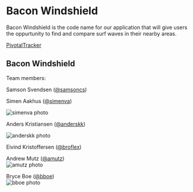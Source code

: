# Bacon Windshield

Bacon Windshield is the code name for our application that will give users the oppurtunity to find and compare surf waves in their
nearby areas.

[PivotalTracker](https://www.pivotaltracker.com/s/projects/1193860)

## Bacon Windshield

Team members:

Samson Svendsen ([@samsoncs](https://github.com/samsoncs))

Simen Aakhus ([@simenva](https://github.com/simenva))

![simenva photo](https://avatars2.githubusercontent.com/u/3829893?v=2&s=460)

Anders Kristiansen ([@anderskk](https://github.com/anderskk))

![anderskk photo](https://avatars2.githubusercontent.com/u/9067277?v=2&u=cd1a814abc9a477c379029d1c08d71cbb1bccaa0&s=140)

Eivind Kristoffersen ([@broflex](https://github.com/broflex))

Andrew Mutz ([@amutz](https://github.com/amutz))  
![amutz photo](https://avatars3.githubusercontent.com/u/919763?v=2&s=120)


Bryce Boe ([@bboe](https://github.com/bboe/))  
![bboe photo](https://avatars3.githubusercontent.com/u/48100?s=120)
